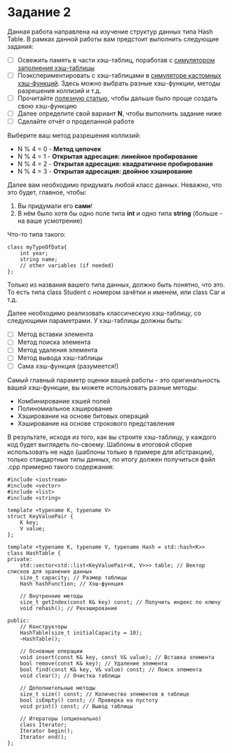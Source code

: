 # Задание 2

Данная работа направлена на изучение структур данных типа Hash Table.
В рамках данной работы вам предстоит выполнить следующие задания:

- [ ] Освежить память в части хэш-таблиц, поработав с [симулятором заполнения хэш-таблицы](https://www.cs.usfca.edu/~galles/visualization/OpenHash.html)
- [ ] Поэкспериментировать с хэш-таблицами в [симуляторе кастомных хэш-функций](https://iswsa.acm.org/mphf/openDSAPerfectHashAnimation/perfectHashAV.html). Здесь можно выбрать разные хэш-функции, методы разрешения коллизий и т.д.
- [ ] Прочитайте [полезную статью](https://habr.com/ru/companies/ruvds/articles/747084/), чтобы дальше было проще создать свою хэш-функцию
- [ ] Далее определите свой вариант **N**, чтобы выполнить задание ниже
- [ ] Сделайте отчёт о проделанной работе

Выберите ваш метод разрешения коллизий:
- N % 4 = 0 - **Метод цепочек** 
- N % 4 = 1 - **Открытая адресация: линейное пробирование**
- N % 4 = 2 - **Открытая адресация: квадратичное пробирование**
- N % 4 = 3 - **Открытая адресация: двойное хэширование**

Далее вам необходимо придумать любой класс данных. Неважно, что это будет, главное, чтобы:
1) Вы придумали его **сами**!
2) В нём было хотя бы одно поле типа **int** и одно типа **string** (больше - на ваше усмотрение)

Что-то типа такого:

```
class myTypeOfData{
	int year;
	string name;
	// other variables (if needed)
};
```
Только из названия вашего типа данных, должно быть понятно, что это. То есть типа class Student с номером зачётки и именем, или class Car и т.д.

Далее необходимо реализовать классическую хэш-таблицу, со следующими параметрами. У хэш-таблицы должны быть:

- [ ] Метод вставки элемента
- [ ] Метод поиска элемента
- [ ] Метод удаления элемента
- [ ] Метод вывода хэш-таблицы
- [ ] Сама хэш-функция (разумеется!)

Самый главный параметр оценки вашей работы - это оригинальность вашей хэш-функции, вы можете использовать разные методы:
- Комбинирование хэшей полей
- Полиномиальное хэширование
- Хэширование на основе битовых операций
- Хэширование на основе строкового представления

В результате, исходя из того, как вы строите хэш-таблицу, у каждого код будет выглядеть по-своему.
Шаблоны в итоговой сборке использовать не надо (шаблоны только в примере для абстракции), только стандартные типы данных, по итогу должен получиться файл .cpp примерно такого содержания:

```
#include <iostream>
#include <vector>
#include <list>
#include <string>

template <typename K, typename V>
struct KeyValuePair {
    K key;
    V value;
};

template <typename K, typename V, typename Hash = std::hash<K>>
class HashTable {
private:
    std::vector<std::list<KeyValuePair<K, V>>> table; // Вектор списков для хранения данных
    size_t capacity; // Размер таблицы
    Hash hashFunction; // Хэш-функция

    // Внутренние методы
    size_t getIndex(const K& key) const; // Получить индекс по ключу
    void rehash(); // Рехэширование

public:
    // Конструкторы
    HashTable(size_t initialCapacity = 10);
    ~HashTable();

    // Основные операции
    void insert(const K& key, const V& value); // Вставка элемента
    bool remove(const K& key); // Удаление элемента
    bool find(const K& key, V& value) const; // Поиск элемента
    void clear(); // Очистка таблицы

    // Дополнительные методы
    size_t size() const; // Количество элементов в таблице
    bool isEmpty() const; // Проверка на пустоту
    void print() const; // Вывод таблицы

    // Итераторы (опционально)
    class Iterator;
    Iterator begin();
    Iterator end();
};


```
